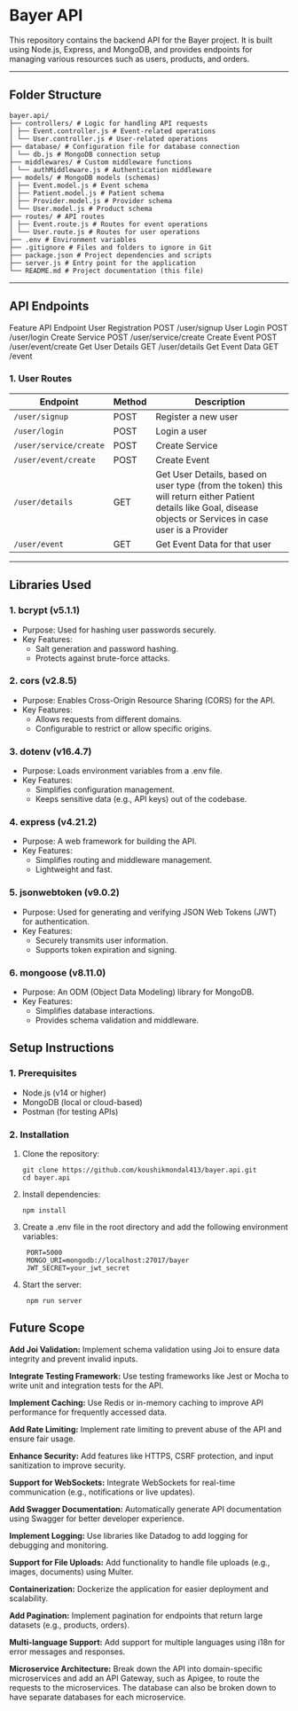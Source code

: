 # Bayer API

This repository contains the backend API for the Bayer project. It is built using Node.js, Express, and MongoDB, and provides endpoints for managing various resources such as users, products, and orders.

---

## **Folder Structure**
```
bayer.api/
├── controllers/ # Logic for handling API requests
│ ├── Event.controller.js # Event-related operations
│ └── User.controller.js # User-related operations
├── database/ # Configuration file for database connection
│ └── db.js # MongoDB connection setup
├── middlewares/ # Custom middleware functions
│ └── authMiddleware.js # Authentication middleware
├── models/ # MongoDB models (schemas)
│ ├── Event.model.js # Event schema
│ ├── Patient.model.js # Patient schema
│ ├── Provider.model.js # Provider schema
│ └── User.model.js # Product schema
├── routes/ # API routes
│ ├── Event.route.js # Routes for event operations
│ └── User.route.js # Routes for user operations
├── .env # Environment variables
├── .gitignore # Files and folders to ignore in Git
├── package.json # Project dependencies and scripts
├── server.js # Entry point for the application
└── README.md # Project documentation (this file)
```


---

## **API Endpoints**


Feature	API Endpoint
User Registration	POST /user/signup
User Login	POST /user/login
Create Service	POST /user/service/create
Create Event	POST /user/event/create
Get User Details	GET /user/details
Get Event Data	GET /event

### **1. User Routes**
| **Endpoint**            | **Method** | **Description**                          |
|--------------------------|------------|------------------------------------------|
| `/user/signup`           | POST       | Register a new user                      |
| `/user/login`            | POST       | Login a user                             |
| `/user/service/create`   | POST       | Create Service                           |
| `/user/event/create`     | POST       | Create Event                             |
| `/user/details`          | GET        | Get User Details, based on user type (from the token) this will return either Patient details like Goal, disease objects or Services in case user is a Provider                         |
| `/user/event`            | GET        | Get Event Data for that user             |

---
## **Libraries Used**
### **1. bcrypt (v5.1.1)**
  - Purpose: Used for hashing user passwords securely.
  - Key Features:
    - Salt generation and password hashing.
    - Protects against brute-force attacks.

### **2. cors (v2.8.5)**
  - Purpose: Enables Cross-Origin Resource Sharing (CORS) for the API.
  - Key Features:
    - Allows requests from different domains.
    - Configurable to restrict or allow specific origins.

### **3. dotenv (v16.4.7)**
  - Purpose: Loads environment variables from a .env file.
  - Key Features:
    - Simplifies configuration management.
    - Keeps sensitive data (e.g., API keys) out of the codebase.

### **4. express (v4.21.2)**
  - Purpose: A web framework for building the API.
  - Key Features:
    - Simplifies routing and middleware management.
    - Lightweight and fast.

### **5. jsonwebtoken (v9.0.2)**
  - Purpose: Used for generating and verifying JSON Web Tokens (JWT) for authentication.
  - Key Features:
    - Securely transmits user information.
    - Supports token expiration and signing.

### **6. mongoose (v8.11.0)**
  - Purpose: An ODM (Object Data Modeling) library for MongoDB.
  - Key Features:
    - Simplifies database interactions.
    - Provides schema validation and middleware.

## **Setup Instructions**

### **1. Prerequisites**
- Node.js (v14 or higher)
- MongoDB (local or cloud-based)
- Postman (for testing APIs)

### **2. Installation**
1. Clone the repository:
   ```
   git clone https://github.com/koushikmondal413/bayer.api.git
   cd bayer.api
2. Install dependencies:
   ```
   npm install
   
3. Create a .env file in the root directory and add the following environment variables:
   ```
    PORT=5000
    MONGO_URI=mongodb://localhost:27017/bayer
    JWT_SECRET=your_jwt_secret
4. Start the server:
   ```
    npm run server

## **Future Scope**
**Add Joi Validation:** Implement schema validation using Joi to ensure data integrity and prevent invalid inputs.

**Integrate Testing Framework:** Use testing frameworks like Jest or Mocha to write unit and integration tests for the API.

**Implement Caching:** Use Redis or in-memory caching to improve API performance for frequently accessed data.

**Add Rate Limiting:** Implement rate limiting to prevent abuse of the API and ensure fair usage.

**Enhance Security:** Add features like HTTPS, CSRF protection, and input sanitization to improve security.

**Support for WebSockets:** Integrate WebSockets for real-time communication (e.g., notifications or live updates).

**Add Swagger Documentation:** Automatically generate API documentation using Swagger for better developer experience.

**Implement Logging:** Use libraries like Datadog to add logging for debugging and monitoring.

**Support for File Uploads:** Add functionality to handle file uploads (e.g., images, documents) using Multer.

**Containerization:** Dockerize the application for easier deployment and scalability.

**Add Pagination:** Implement pagination for endpoints that return large datasets (e.g., products, orders).

**Multi-language Support:** Add support for multiple languages using i18n for error messages and responses.

**Microservice Architecture:** Break down the API into domain-specific microservices and add an API Gateway, such as Apigee, to route the requests to the microservices. The database can also be broken down to have separate databases for each microservice.
